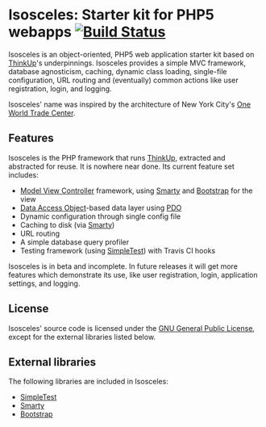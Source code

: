 # Isosceles: Starter kit for PHP5 webapps [![Build Status](https://secure.travis-ci.org/ginatrapani/isosceles.png)](http://travis-ci.org/ginatrapani/isosceles)

Isosceles is an object-oriented, PHP5 web application starter kit based on [ThinkUp](http://thinkupapp.com/)'s
underpinnings. Isosceles provides a simple MVC framework, database agnosticism, caching, dynamic class loading,
single-file configuration, URL routing and (eventually) common actions like user registration, login, and logging.

Isosceles' name was inspired by the architecture of New York City's 
[One World Trade Center](http://en.wikipedia.org/wiki/One_World_Trade_Center).

## Features

Isosceles is the PHP framework that runs [ThinkUp](http://thinkupapp.com/), extracted and abstracted for reuse. It is
nowhere near done. Its current feature set includes:

* [Model View Controller](http://en.wikipedia.org/wiki/Model_view_controller) framework, using
[Smarty](http://smarty.net) and [Bootstrap](http://twitter.github.com/bootstrap/) for the view
* [Data Access Object](http://en.wikipedia.org/wiki/Data_access_object)-based data layer using
[PDO](http://us.php.net/manual/en/book.pdo.php)
* Dynamic configuration through single config file
* Caching to disk (via [Smarty](http://smarty.net))
* URL routing
* A simple database query profiler
* Testing framework (using [SimpleTest](http://www.simpletest.org/)) with Travis CI hooks

Isosceles is in beta and incomplete. In future releases it will get more features which demonstrate its use, like user
registration, login, application settings, and logging.

## License

Isosceles' source code is licensed under the [GNU General Public License](http://www.gnu.org/licenses/gpl.html), except
for the  external libraries listed below.

## External libraries

The following libraries are included in Isosceles:

* [SimpleTest](http://www.simpletest.org/)
* [Smarty](http://smarty.net)
* [Bootstrap](http://twitter.github.com/bootstrap/)
